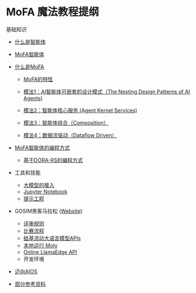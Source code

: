 # MoFA 魔法教程提纲

基础知识

- [什么是智能体](what_is_agent.md)

- [MoFA智能体](what_is_mofa_agent.md)

- [什么是MoFA](what_is_mofa.md)

  - [MoFA的特性](mofa_features.md)
  - [模法1：AI智能体可嵌套的设计模式（The Nesting Design Patterns of AI Agents)](mofa_feature_nesting_design_patterns.md)
    
  - [模法2：智能体核心服务 (Agent Kernel Services)](mofa_feature_kernel_services.md)
    
  - [模法3：智能体组合（Composition）](mofa_feature_agent_composition.md)
    
  - [模法4：数据流驱动（Dataflow Driven）](mofa_feature_data_flow.md)

- [MoFA智能体的编程方式](programming/mofa_programming_methods.md)

  - [基于DORA-RS的编程方式](programming/dora_programming.md)

- 工具和技能

  - [大模型的接入](llm_interfacing.md) 
  - [Jupyter Notebook](jupyter_notebook.md) 
  - [提示工程](prompt_engineering.md) 

- GOSIM黑客马拉松 ([Website](https://gosim.gitcode.com/hackathon/))

  - [评审规则](https://gitcode.com/Gitcode-offical-team/GOSIM/wiki)
  - [比赛流程](gosim/competition-process.md)
  - [硅基流动大语言模型APIs](siliconflow_llms.md)
  - [本地运行 Moly](moly.md)
  - [Online LlamaEdge API](llamaedge.md)
  - 开发环境

- [迈向AIOS](toward_aios.md)

  

- [部分参考资料](references.md)

  

